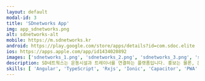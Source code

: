 ```yaml
---
layout: default
modal-id: 3
title: 'SDnetworks App'
img: app_sdnetworks.png
alt: sdnetworks-alt
mobile: https://m.sdnetworks.kr
android: https://play.google.com/store/apps/details?id=com.sdoc.elite
ios: https://apps.apple.com/app/id1434020892
images: ['sdnetworks_1.png', 'sdnetworks_2.png', 'sdnetworks_3.png', 'sdnetworks_4.png', 'sdnetworks_5.png', 'sdnetworks_6.png', 'sdnetworks_7.png']
description: SD네트웍스는 운동시설과 트레이너를 연결하는 플랫폼입니다. 홍보는 물론, 운동시설의 회원 마케팅을 지원하며 다양한 협업을 진행합니다.<br>Angular, TypeScript로 만들었으며, Ionic으로 앱을 빌드하였습니다.<br>처음부터 끝까지 기획에 참여하여 함께 의논하고 회의하여 출시한 앱입니다.<br>혼자 프론트를 담당하였고, android와 ios에 출시하였고, 업데이트 및 유지보수를 하고 있습니다.
skills: [ 'Angular', 'TypeScript', 'Rxjs', 'Ionic', 'Capacitor', 'PWA' ]
---
```

